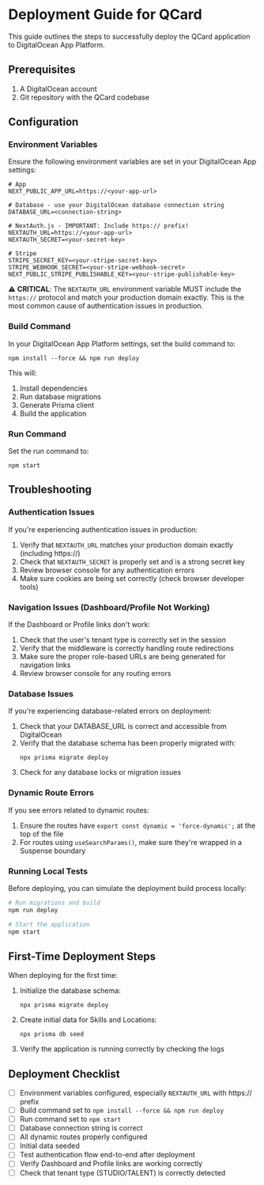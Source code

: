 # Deployment Guide for QCard

This guide outlines the steps to successfully deploy the QCard application to DigitalOcean App Platform.

## Prerequisites

1. A DigitalOcean account
2. Git repository with the QCard codebase

## Configuration

### Environment Variables

Ensure the following environment variables are set in your DigitalOcean App settings:

```
# App
NEXT_PUBLIC_APP_URL=https://<your-app-url>

# Database - use your DigitalOcean database connection string
DATABASE_URL=<connection-string>

# NextAuth.js - IMPORTANT: Include https:// prefix!
NEXTAUTH_URL=https://<your-app-url>
NEXTAUTH_SECRET=<your-secret-key>

# Stripe
STRIPE_SECRET_KEY=<your-stripe-secret-key>
STRIPE_WEBHOOK_SECRET=<your-stripe-webhook-secret>
NEXT_PUBLIC_STRIPE_PUBLISHABLE_KEY=<your-stripe-publishable-key>
```

⚠️ **CRITICAL**: The `NEXTAUTH_URL` environment variable MUST include the `https://` protocol and match your production domain exactly. This is the most common cause of authentication issues in production.

### Build Command

In your DigitalOcean App Platform settings, set the build command to:

```
npm install --force && npm run deploy
```

This will:
1. Install dependencies
2. Run database migrations
3. Generate Prisma client
4. Build the application

### Run Command

Set the run command to:

```
npm start
```

## Troubleshooting

### Authentication Issues

If you're experiencing authentication issues in production:

1. Verify that `NEXTAUTH_URL` matches your production domain exactly (including https://)
2. Check that `NEXTAUTH_SECRET` is properly set and is a strong secret key
3. Review browser console for any authentication errors
4. Make sure cookies are being set correctly (check browser developer tools)

### Navigation Issues (Dashboard/Profile Not Working)

If the Dashboard or Profile links don't work:

1. Check that the user's tenant type is correctly set in the session
2. Verify that the middleware is correctly handling route redirections
3. Make sure the proper role-based URLs are being generated for navigation links
4. Review browser console for any routing errors

### Database Issues

If you're experiencing database-related errors on deployment:

1. Check that your DATABASE_URL is correct and accessible from DigitalOcean
2. Verify that the database schema has been properly migrated with:
   ```
   npx prisma migrate deploy
   ```
3. Check for any database locks or migration issues

### Dynamic Route Errors

If you see errors related to dynamic routes:

1. Ensure the routes have `export const dynamic = 'force-dynamic';` at the top of the file
2. For routes using `useSearchParams()`, make sure they're wrapped in a Suspense boundary

### Running Local Tests

Before deploying, you can simulate the deployment build process locally:

```bash
# Run migrations and build
npm run deploy

# Start the application
npm start
```

## First-Time Deployment Steps

When deploying for the first time:

1. Initialize the database schema:
   ```
   npx prisma migrate deploy
   ```

2. Create initial data for Skills and Locations:
   ```
   npx prisma db seed
   ```

3. Verify the application is running correctly by checking the logs

## Deployment Checklist

- [ ] Environment variables configured, especially `NEXTAUTH_URL` with https:// prefix
- [ ] Build command set to `npm install --force && npm run deploy`
- [ ] Run command set to `npm start`
- [ ] Database connection string is correct
- [ ] All dynamic routes properly configured
- [ ] Initial data seeded
- [ ] Test authentication flow end-to-end after deployment
- [ ] Verify Dashboard and Profile links are working correctly
- [ ] Check that tenant type (STUDIO/TALENT) is correctly detected